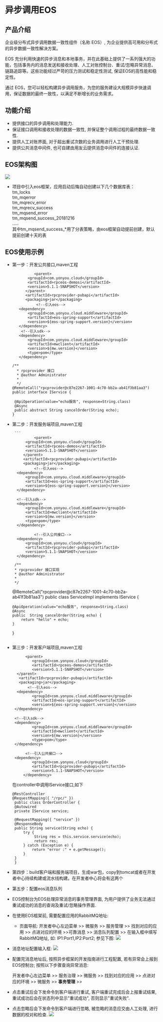 # 异步调用EOS

## 产品介绍

企业级分布式异步调用数据一致性组件（名称 EOS）, 为企业提供高可用和分布式的异步数据一致性解决方案。

EOS 充分利用快速的异步消息和本地事务，并在此基础上提供了一系列强大的功能，包括事务内的消息发送和接收处理、人工对账控制台、重试/忽略异常消息、链路追踪等。这些功能经过严苛的压力测试和稳定性测试, 保证EOS的高性能和稳定性。

通过 EOS，您可以轻松构建异步调用服务，为您的服务建设大规模异步快速调用，保证数据的最终一致性，以满足不断增长的业务需求。


## 功能介绍

* 提供接口的异步调用和处理能力.
* 保证接口调用和接收处理的数据一致性, 并保证整个调用过程的最终数据一致性.
* 提供人工对账界面, 对于超出重试次数的业务调用进行人工干预处理.
* 提供公共消息中间件, 也可自建由用友云提供消息中间件的连接认证.



## EOS架构图
![](./images/eos-architecture.png)

*  项目中引入eos框架，应用启动后悔自动创建以下几个数据库表：<br/>
   tm_locks<br/>
   tm_mqerror<br/>
   tm_mqrecv_error<br/>
   tm_mqrecv_success<br/>
   tm_mqsend_error<br/>
   tm_mqsend_success_20181216<br/>
   .....<br/>
   其中tm_mqsend_success_*用了分表策略，由eos框架自动提前创建，默认提前创建十天的表<br/>


## EOS使用示例
* 第一步：开发公共接口,maven工程

     ```
               <parent>
		    <groupId>com.yonyou.cloud</groupId>
		    <artifactId>rpceos-demosi</artifactId>
		    <version>5.1.1-SNAPSHOT</version>
	       </parent>
	       <artifactId>rpcprovider-pubapi</artifactId>
	       <packaging>jar</packaging>
                <!--引入eos-->
		<dependency>
			<groupId>com.yonyou.cloud.middleware</groupId>
			<artifactId>eos-spring-support</artifactId>
			<version>${eos-spring-support.version}</version>
		</dependency>
		 <!--引入sdk-->
		<dependency>
			<groupId>com.yonyou.cloud.middleware</groupId>
			<artifactId>mwclient</artifactId>
			<version>${mw.version}</version>
			<type>pom</type>
		</dependency>

     /**
       * rpcprovider 接口
       * @author Administrator
       *
       */
     @RemoteCall("rpcprovider@c87e2267-1001-4c70-bb2a-ab41f3b81aa3")
     public interface IService {

	  @ApiOperation(value="echo服务", response=String.class)
	  @Async
	  public abstract String cancelOrder(String echo);
     }
   
   ```


* 第二步：开发服务端项目,maven工程

       ```
                <parent>
		    <groupId>com.yonyou.cloud</groupId>
		    <artifactId>rpceos-demos</artifactId>
		    <version>5.1.1-SNAPSHOT</version>
	       </parent>
	       <artifactId>rpcprovider-pubapi</artifactId>
	       <packaging>jar</packaging>
                <!--引入eos-->
		<dependency>
			<groupId>com.yonyou.cloud.middleware</groupId>
			<artifactId>eos-spring-support</artifactId>
			<version>${eos-spring-support.version}</version>
		</dependency>

		<!--引入sdk-->
		<dependency>
			<groupId>com.yonyou.cloud.middleware</groupId>
			<artifactId>mwclient</artifactId>
			<version>${mw.version}</version>
			<type>pom</type>
		</dependency>

                <!--引入公共接口-->
		<dependency>
			<groupId>com.yonyou.cloud</groupId>
			<artifactId>rpcprovider-pubapi</artifactId>
			<version>5.1.1-SNAPSHOT</version>
		</dependency>

       /**
       * rpcprovider 接口实现
       * @author Administrator
       *
       */
     @RemoteCall("rpcprovider@c87e2267-1001-4c70-bb2a-ab41f3b81aa3")
     public class ServiceImpl implements IService {

	  @ApiOperation(value="echo服务", response=String.class)
	  @Async
	  public  String cancelOrder(String echo) {
	      return "hello" + echo;
	  }
     }

   ```

* 第三步：开发客户端项目,maven工程

   ```
         <parent>
		    <groupId>com.yonyou.cloud</groupId>
		    <artifactId>rpceos-demos</artifactId>
		    <version>5.1.1-SNAPSHOT</version>
	 </parent>
	  <artifactId>rpcprovider-pubapi</artifactId>
	  <packaging>jar</packaging>
          <!--引入eos-->
	 <dependency>
			<groupId>com.yonyou.cloud.middleware</groupId>
			<artifactId>eos-spring-support</artifactId>
			<version>${eos-spring-support.version}</version>
	</dependency>

	<!--引入sdk-->
	<dependency>
			<groupId>com.yonyou.cloud.middleware</groupId>
			<artifactId>mwclient</artifactId>
			<version>${mw.version}</version>
			<type>pom</type>
	</dependency>

         <!--引入公共接口-->
	<dependency>
			<groupId>com.yonyou.cloud</groupId>
			<artifactId>rpcprovider-pubapi</artifactId>
			<version>5.1.1-SNAPSHOT</version>
        </dependency>
   ```

   在controller中调用IService接口,如下<br/>
   
   ```
   @RestController
   @RequestMapping({ "/rpc/" })
    public class OrderController {
	@Autowired
	private IService service;

	@RequestMapping({ "service" })
	@ResponseBody
	public String service(String echo) {
		try {
		     String res = this.service.service(echo);
		     return res;
		} catch (Exception e) {
			return "error :" + e.getMessage();
		}
	}
    }
   ```
* 第四步：build客户端和服务端项目，生成war包，copy到tomcat或者在开发者中心持续构建或流水线构建。在开发者中心将会有这两个

* 第五步：配置eos消息队列
* EOS控制台为EOS处理异常消息的事务管理界面, 为用户提供了业务无法通过重试成功的消息的查询及重试/忽略操作界面.

* 在使用EOS框架前, 需要配置应用的RabbitMQ地址:
	* 页面导航: 开发者中心左边菜单 &gt;&gt; 微服务 &gt;&gt; 服务管理 &gt;&gt; 找到对应的应用 &gt;&gt; 点进对应的环境 &gt;&gt;可靠消息 &gt;&gt; 消息队列配置 &gt;&gt; 在输入框中填写RabbitMQ地址, 如: IP1:Port1,IP2:Port2; 参见下图:
![](./images/eos-console.png)
* 消息地址配置输入框:
![](./images/rabbitmq-config.png)

* 配置完消息地址后, 按照异步框架的开发指南进行工程配置, 若有异常会上报到EOS控制台; 按照以下步骤查询异常消息: <p>开发者中心左边菜单 &gt;&gt; 服务治理 &gt;&gt; 微服务 &gt;&gt; 找到对应的应用 &gt;&gt; 点进对应的环境 &gt;&gt; 微服务 &gt;&gt; **事务管理** &gt;&gt;</p>
* 点击重试后会下发命令到客户端进行重试, 客户端重试完成后会上报重试结果, 重试成功后会在状态列中显示"重试成功", 否则显示"重试失败".
* 点击忽略后会下发命令到客户端进行忽略, 被忽略的消息应交由人工处理, 进行数据的校对和检查.
![](./images/mq-process.png)


